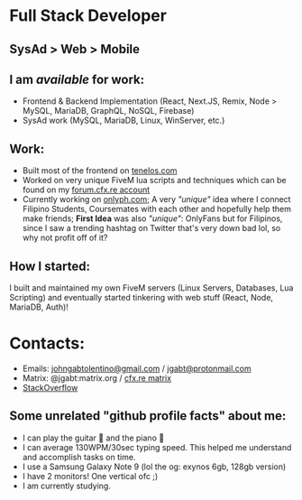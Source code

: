 # Full Stack Developer
## SysAd > Web > Mobile

## I am *available* for work:
* Frontend & Backend Implementation (React, Next.JS, Remix, Node > MySQL, MariaDB, GraphQL, NoSQL, Firebase) 
* SysAd work (MySQL, MariaDB, Linux, WinServer, etc.)

## Work:
* Built most of the frontend on [tenelos.com](https://www.tenelos.com/)
* Worked on very unique FiveM lua scripts and techniques which can be found on my [forum.cfx.re account](https://forum.cfx.re/u/jgabt/summary)
* Currently working on [onlyph.com](https://onlyph.com); A very *"unique"* idea where I connect Filipino Students, Coursemates with each other and hopefully help them make friends; **First Idea** was also *"unique"*: OnlyFans but for Filipinos, since I saw a trending hashtag on Twitter that's very down bad lol, so why not profit off of it?

## How I started:
I built and maintained my own FiveM servers (Linux Servers, Databases, Lua Scripting) and eventually started tinkering with web stuff (React, Node, MariaDB, Auth)!

# Contacts:
- Emails: johngabtolentino@gmail.com / jgabt@protonmail.com
- Matrix: @jgabt:matrix.org / [cfx.re matrix](https://matrix.to/#/#main:cfx.re)
- [StackOverflow](https://stackoverflow.com/users/4906112/jgabt)

## Some unrelated "github profile facts" about me:
* I can play the guitar 🎸 and the piano 🎹
* I can average 130WPM/30sec typing speed. This helped me understand and accomplish tasks on time.
* I use a Samsung Galaxy Note 9 (lol the og: exynos 6gb, 128gb version)
* I have 2 monitors! One vertical ofc ;)
* I am currently studying.



